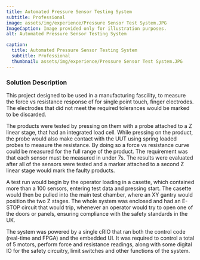 ```yaml
---
title: Automated Pressure Sensor Testing System
subtitle: Professional
image: assets/img/experience/Pressure Sensor Test System.JPG
ImageCaption: Image provided only for illustration purposes.
alt: Automated Pressure Sensor Testing System

caption:
  title: Automated Pressure Sensor Testing System
  subtitle: Professional
  thumbnail: assets/img/experience/Pressure Sensor Test System.JPG
---
```

### Solution Description

This project designed to be used in a manufacturing fascility, to measure the force vs resistance response of for single point touch, finger electrodes. The electrodes that did not meet the required tolerances would be marked to be discarded.

The products were tested by pressing on them with a probe attached to a Z linear stage, that had an integrated load cell. While pressing on the product, the probe would also make contact with the UUT using spring loaded probes to measure the resistance. By doing so a force vs resistance curve could be measured for the full range of the product. The requirement was that each sensor must be measured in under 7s. The results were evaluated after all of the sensors were tested and a marker attached to a second Z linear stage would mark the faulty products.

A test run would begin by the operator loading in a casette, which contained more than a 100 sensors, entering test data and pressing start. The casette would then be pulled into the main test chamber, where an XY gantry would position the two Z stages. The whole system was enclosed and had an E-STOP circuit that would trip, whenever an operator would try to open one of the doors or panels, ensuring compliance with the safety standards in the UK.

The system was powered by a single cRIO that ran both the control code (real-time and FPGA) and the embedded UI. It was required to control a total of 5 motors, perform force and resistance readings, along with some digital IO for the safety circuitry, limit switches and other functions of the system.